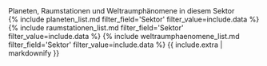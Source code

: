 <div class="card mb-3">
    <div class="card-header bg-yellow text-dark">Planeten, Raumstationen und Weltraumphänomene in diesem Sektor</div>
    <div class="card-body">
        {% include planeten_list.md filter_field='Sektor' filter_value=include.data %}
        {% include raumstationen_list.md filter_field='Sektor' filter_value=include.data %}
        {% include weltraumphaenomene_list.md filter_field='Sektor' filter_value=include.data %}
        {{ include.extra | markdownify }}
    </div>
</div>